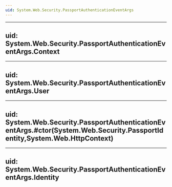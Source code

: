 ```yaml
---
uid: System.Web.Security.PassportAuthenticationEventArgs
---
```


---
uid: System.Web.Security.PassportAuthenticationEventArgs.Context
---

---
uid: System.Web.Security.PassportAuthenticationEventArgs.User
---

---
uid: System.Web.Security.PassportAuthenticationEventArgs.#ctor(System.Web.Security.PassportIdentity,System.Web.HttpContext)
---

---
uid: System.Web.Security.PassportAuthenticationEventArgs.Identity
---
